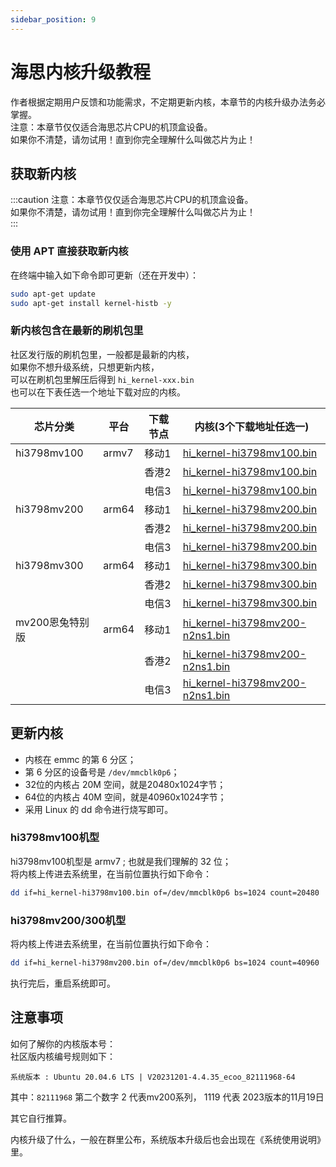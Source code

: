```yaml
---
sidebar_position: 9
---
```


# 海思内核升级教程

作者根据定期用户反馈和功能需求，不定期更新内核，本章节的内核升级办法务必掌握。  
注意：本章节仅仅适合海思芯片CPU的机顶盒设备。  
如果你不清楚，请勿试用！直到你完全理解什么叫做芯片为止！  

## 获取新内核

:::caution
注意：本章节仅仅适合海思芯片CPU的机顶盒设备。  
如果你不清楚，请勿试用！直到你完全理解什么叫做芯片为止！  
:::

### 使用 APT 直接获取新内核

在终端中输入如下命令即可更新（还在开发中）：  

```bash
sudo apt-get update
sudo apt-get install kernel-histb -y
```

### 新内核包含在最新的刷机包里

社区发行版的刷机包里，一般都是最新的内核，  
如果你不想升级系统，只想更新内核，  
可以在刷机包里解压后得到 ```hi_kernel-xxx.bin```   
也可以在下表任选一个地址下载对应的内核。  

| 芯片分类 | 平台 | 下载节点 | 内核(3个下载地址任选一) |
| ------- | ----- | ------- | ----- |
| hi3798mv100 | armv7 | 移动1 | [hi_kernel-hi3798mv100.bin](https://node.histb.com:9088/update/soft_init/kernels/armhf/hi_kernel-hi3798mv100.bin) |
|  |  | 香港2 |[hi_kernel-hi3798mv100.bin](https://node2.histb.com/update/soft_init/kernels/armhf/hi_kernel-hi3798mv100.bin)  |
|  |  | 电信3 |[hi_kernel-hi3798mv100.bin](https://node3.histb.com:9088/update/soft_init/kernels/armhf/hi_kernel-hi3798mv100.bin)  |
| hi3798mv200 | arm64 | 移动1 | [hi_kernel-hi3798mv200.bin](https://node.histb.com:9088/update/soft_init/kernels/arm64/hi_kernel-hi3798mv200.bin) |
|  |  | 香港2 |[hi_kernel-hi3798mv200.bin](https://node2.histb.com/update/soft_init/kernels/arm64/hi_kernel-hi3798mv200.bin)  |
|  |  | 电信3 |[hi_kernel-hi3798mv200.bin](https://node3.histb.com:9088/update/soft_init/kernels/arm64/hi_kernel-hi3798mv200.bin)  |
| hi3798mv300 | arm64 | 移动1 | [hi_kernel-hi3798mv300.bin](https://node.histb.com:9088/update/soft_init/kernels/arm64/hi_kernel-hi3798mv200.bin) |
|  |  | 香港2 |[hi_kernel-hi3798mv300.bin](https://node2.histb.com/update/soft_init/kernels/arm64/hi_kernel-hi3798mv300.bin)  |
|  |  | 电信3 |[hi_kernel-hi3798mv300.bin](https://node3.histb.com:9088/update/soft_init/kernels/arm64/hi_kernel-hi3798mv300.bin)  |
| mv200恩兔特别版 | arm64 | 移动1 | [hi_kernel-hi3798mv200-n2ns1.bin](https://node.histb.com:9088/update/soft_init/kernels/arm64/hi_kernel-hi3798mv200-n2ns1.bin) |
|  |  | 香港2 |[hi_kernel-hi3798mv200-n2ns1.bin](https://node2.histb.com/update/soft_init/kernels/arm64/hi_kernel-hi3798mv200-n2ns1.bin)  |
|  |  | 电信3 |[hi_kernel-hi3798mv200-n2ns1.bin](https://node3.histb.com:9088/update/soft_init/kernels/arm64/hi_kernel-hi3798mv200-n2ns1.bin)  |


## 更新内核

- 内核在 emmc 的第 6 分区；  
- 第 6 分区的设备号是 `/dev/mmcblk0p6`； 
- 32位的内核占 20M 空间，就是20480x1024字节；  
- 64位的内核占 40M 空间，就是40960x1024字节；   
- 采用 Linux 的 dd 命令进行烧写即可。  

### hi3798mv100机型

hi3798mv100机型是 armv7 ; 也就是我们理解的 32 位；  
将内核上传进去系统里，在当前位置执行如下命令：  
```bash
dd if=hi_kernel-hi3798mv100.bin of=/dev/mmcblk0p6 bs=1024 count=20480
```

### hi3798mv200/300机型

将内核上传进去系统里，在当前位置执行如下命令：  
```bash
dd if=hi_kernel-hi3798mv200.bin of=/dev/mmcblk0p6 bs=1024 count=40960
```

执行完后，重启系统即可。

## 注意事项

如何了解你的内核版本号：  
社区版内核编号规则如下：  

```
系统版本 : Ubuntu 20.04.6 LTS | V20231201-4.4.35_ecoo_82111968-64
```

其中：```82111968``` 第二个数字 2 代表mv200系列， 1119 代表 2023版本的11月19日

其它自行推算。

内核升级了什么，一般在群里公布，系统版本升级后也会出现在《系统使用说明》里。



